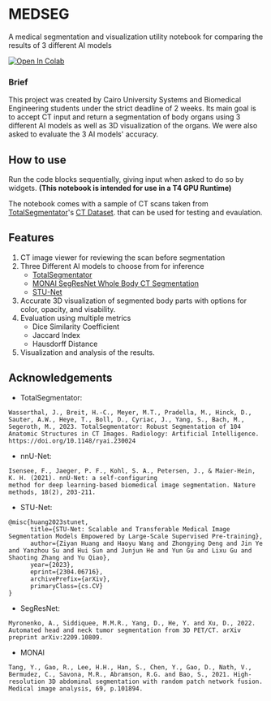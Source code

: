 # MEDSEG
A medical segmentation and visualization utility notebook for comparing the results of 3 different AI models

<a target="_blank" href="https://colab.research.google.com/drive/1fbPTDlPnLo8WgzaxAVzAGZ7thVWc6hVa?usp=sharing">
  <img src="https://colab.research.google.com/assets/colab-badge.svg" alt="Open In Colab"/>
</a>

### Brief
This project was created by Cairo University Systems and Biomedical Engineering students under the strict deadline of 2 weeks.
Its main goal is to accept CT input and return a segmentation of body organs using 3 different AI models as well as 3D visualization of the organs.
We were also asked to evaluate the 3 AI models' accuracy.

## How to use
Run the code blocks sequentially, giving input when asked to do so by widgets. **(This notebook is intended for use in a T4 GPU Runtime)**

The notebook comes with a sample of CT scans taken from [TotalSegmentator](https://github.com/wasserth/TotalSegmentator/)'s [CT Dataset](https://zenodo.org/records/10047292). that can be used for testing and evaulation.


## Features
1. CT image viewer for reviewing the scan before segmentation
2. Three Different AI models to choose from for inference
    - [TotalSegmentator](https://github.com/wasserth/TotalSegmentator/)
    - [MONAI SegResNet Whole Body CT Segmentation](https://monai.io/model-zoo.html#/model/wholeBody_ct_segmentation)
    - [STU-Net](https://github.com/uni-medical/STU-Net)
3. Accurate 3D visualization of segmented body parts with options for color, opacity, and visability.
4. Evaluation using multiple metrics
     - Dice Similarity Coefficient
     - Jaccard Index
     - Hausdorff Distance
6. Visualization and analysis of the results.



## Acknowledgements
- TotalSegmentator:
```
Wasserthal, J., Breit, H.-C., Meyer, M.T., Pradella, M., Hinck, D., Sauter, A.W., Heye, T., Boll, D., Cyriac, J., Yang, S., Bach, M., Segeroth, M., 2023. TotalSegmentator: Robust Segmentation of 104 Anatomic Structures in CT Images. Radiology: Artificial Intelligence. https://doi.org/10.1148/ryai.230024
```

- nnU-Net:
```
Isensee, F., Jaeger, P. F., Kohl, S. A., Petersen, J., & Maier-Hein, K. H. (2021). nnU-Net: a self-configuring 
method for deep learning-based biomedical image segmentation. Nature methods, 18(2), 203-211.
```

- STU-Net:
```
@misc{huang2023stunet,
      title={STU-Net: Scalable and Transferable Medical Image Segmentation Models Empowered by Large-Scale Supervised Pre-training}, 
      author={Ziyan Huang and Haoyu Wang and Zhongying Deng and Jin Ye and Yanzhou Su and Hui Sun and Junjun He and Yun Gu and Lixu Gu and Shaoting Zhang and Yu Qiao},
      year={2023},
      eprint={2304.06716},
      archivePrefix={arXiv},
      primaryClass={cs.CV}
}
```

- SegResNet:
```
Myronenko, A., Siddiquee, M.M.R., Yang, D., He, Y. and Xu, D., 2022. Automated head and neck tumor segmentation from 3D PET/CT. arXiv preprint arXiv:2209.10809.
```

- MONAI
```
Tang, Y., Gao, R., Lee, H.H., Han, S., Chen, Y., Gao, D., Nath, V., Bermudez, C., Savona, M.R., Abramson, R.G. and Bao, S., 2021. High-resolution 3D abdominal segmentation with random patch network fusion. Medical image analysis, 69, p.101894.
```
